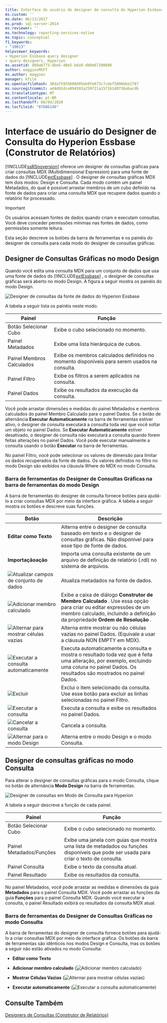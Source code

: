 ```yaml
---
title: Interface do usuário do designer de consulta do Hyperion Essbase (Construtor de Relatórios) | Microsoft Docs
ms.custom: ''
ms.date: 06/13/2017
ms.prod: sql-server-2014
ms.reviewer: ''
ms.technology: reporting-services-native
ms.topic: conceptual
f1_keywords:
- "10013"
helpviewer_keywords:
- Hyperion Essbase query designer
- query designers, Hyperion
ms.assetid: d89a6773-dbe5-48e5-bda9-db0e67100696
author: maggiesMSFT
ms.author: maggies
manager: kfile
ms.openlocfilehash: 38da75955608d95eb9fe673c7cdef5896bbe2787
ms.sourcegitcommit: ad4d92dce894592a259721a1571b1d8736abacdb
ms.translationtype: MT
ms.contentlocale: pt-BR
ms.lasthandoff: 08/04/2020
ms.locfileid: "87686146"
---
```

# <a name="hyperion-essbase-query-designer-user-interface-report-builder"></a>Interface de usuário do Designer de Consulta do Hyperion Essbase (Construtor de Relatórios)
  [!INCLUDE[ssRSnoversion](../includes/ssrsnoversion-md.md)] oferece um designer de consultas gráficas para criar consultas MDX (Multidimensional Expression) para uma fonte de dados do [!INCLUDE[extEssbase](../includes/extessbase-md.md)] . O designer de consultas gráficas MDX tem dois modos: Design e Consulta. Cada modo contém um painel Metadados, do qual é possível arrastar membros de um cubo definido na fonte de dados para criar uma consulta MDX que recupere dados quando o relatório for processado.

> [!IMPORTANT]
>  Os usuários acessam fontes de dados quando criam e executam consultas. Você deve conceder permissões mínimas nas fontes de dados, como permissões somente leitura.

 Esta seção descreve os botões da barra de ferramentas e os painéis do designer de consulta para cada modo do designer de consultas gráficas.

## <a name="graphical-query-designer-in-design-mode"></a>Designer de Consultas Gráficas no modo Design
 Quando você edita uma consulta MDX para um conjunto de dados que usa uma fonte de dados do [!INCLUDE[extEssbase](../includes/extessbase-md.md)] , o designer de consultas gráficas será aberto no modo Design. A figura a seguir mostra os painéis do modo Design.

 ![Designer de consultas da fonte de dados do Hyperion Essbase](media/rsqd-dshyperionessbase-mdx-designmode.gif "Designer de consultas da fonte de dados do Hyperion Essbase")

 A tabela a seguir lista os painéis neste modo.

|Painel|Função|
|----------|--------------|
|Botão Selecionar Cubo|Exibe o cubo selecionado no momento.|
|Painel Metadados|Exibe uma lista hierárquica de cubos.|
|Painel Membros Calculados|Exibe os membros calculados definidos no momento disponíveis para serem usados na consulta.|
|Painel Filtro|Exibe os filtros a serem aplicados na consulta.|
|Painel Dados|Exibe os resultados da execução da consulta.|

 Você pode arrastar dimensões e medidas do painel Metadados e membros calculados do painel Membro Calculado para o painel Dados. Se o botão de alternância **Executar Automaticamente** na barra de ferramentas estiver ativo, o designer de consulta executará a consulta toda vez que você soltar um objeto no painel Dados. Se **Executar Automaticamente** estiver desativado, o designer de consulta não executará a consulta quando forem feitas alterações no painel Dados. Você pode executar manualmente a consulta usando o botão **Executar** na barra de ferramentas.

 No painel Filtro, você pode selecionar os valores de dimensão para limitar os dados recuperados da fonte de dados. Os valores definidos no filtro no modo Design são exibidos na cláusula Where do MDX no modo Consulta.

### <a name="toolbar-for-the-graphical-query-designer-in-design-mode-toolbar"></a>Barra de ferramentas do Designer de Consultas Gráficas na barra de ferramentas do modo Design
 A barra de ferramentas do designer de consulta fornece botões para ajudá-lo a criar consultas MDX por meio da interface gráfica. A tabela a seguir mostra os botões e descreve suas funções.

|Botão|Descrição|
|------------|-----------------|
|**Editar como Texto**|Alterna entre o designer de consulta baseado em texto e o designer de consultas gráficas. Não disponível para esse tipo de fonte de dados.|
|**Importaçãoação**|Importa uma consulta existente de um arquivo de definição de relatório (.rdl) no sistema de arquivos.|
|![Atualizar campos de conjunto de dados](media/rsqdicon-refreshfields.gif "Atualizar campos de conjunto de dados")|Atualiza metadados na fonte de dados.|
|![Adicionar membro calculado](../analysis-services/media/rsqdicon-addcalculatedmember.gif "Adicionar Membro Calculado")|Exibe a caixa de diálogo **Construtor de Membro Calculado** . Use essa opção para criar ou editar expressões de um membro calculado, incluindo a definição da propriedade **Ordem de Resolução** .|
|![Alternar para mostrar células vazias](../analysis-services/media/rsqdicon-showemptycells.gif "Alternar para mostrar células vazias")|Alterna entre mostrar ou não células vazias no painel Dados. (Equivale a usar a cláusula NON EMPTY em MDX).|
|![Executar a consulta automaticamente](../analysis-services/media/rsqdicon-autoexecute.gif "Executar a consulta automaticamente")|Executa automaticamente a consulta e mostra o resultado toda vez que é feita uma alteração, por exemplo, excluindo uma coluna no painel Dados. Os resultados são mostrados no painel Dados.|
|![Excluir](../analysis-services/media/rsqdicon-delete.gif "Excluir")|Exclui o item selecionado da consulta. Use esse botão para excluir as linhas selecionadas no painel Filtro.|
|![Executar a consulta](../analysis-services/media/rsqdicon-run.gif "Executar a consulta")|Executa a consulta e exibe os resultados no painel Dados.|
|![Cancelar a consulta](../analysis-services/media/rsqdicon-cancel.gif "Cancelar a consulta")|Cancela a consulta.|
|![Alternar para o modo Design](../analysis-services/media/rsqdicon-designmode.gif "Alterna para o modo de design")|Alterna entre o modo Design e o modo Consulta.|

## <a name="graphical-query-designer-in-query-mode"></a>Designer de consultas gráficas no modo Consulta
 Para alterar o designer de consultas gráficas para o modo Consulta, clique no botão de alternância **Modo Design** na barra de ferramentas.

 ![Designer de consultas em Modo de Consulta para Hyperion](media/rsqd-hyperionessbase-mdx-querymode.gif "Designer de consultas em Modo de Consulta para Hyperion")

 A tabela a seguir descreve a função de cada painel.

|Painel|Função|
|----------|--------------|
|Botão Selecionar Cubo|Exibe o cubo selecionado no momento.|
|Painel Metadados/Funções|Exibe uma janela com guias que mostra uma lista de metadados ou funções disponíveis que pode ser usada para criar o texto de consulta.|
|Painel Consulta|Exibe o texto da consulta atual.|
|Painel Resultado|Exibe os resultados da consulta.|

 No painel Metadados, você pode arrastar as medidas e dimensões da guia **Metadados** para o painel Consulta MDX. Você pode arrastar as funções da guia **Funções** para o painel Consulta MDX. Quando você executar a consulta, o painel Resultado exibirá os resultados da consulta MDX atual.

### <a name="toolbar-for-the-graphical-query-designer-in-query-mode"></a>Barra de ferramentas do Designer de Consultas Gráficas no modo Consulta
 A barra de ferramentas do designer de consulta fornece botões para ajudá-lo a criar consultas MDX por meio da interface gráfica. Os botões da barra de ferramentas são idênticos nos modos Design e Consulta, mas os botões a seguir não estão ativados no modo Consulta:

-   **Editar como Texto**

-   **Adicionar membro calculado** (![Adicionar membro calculado](../analysis-services/media/rsqdicon-addcalculatedmember.gif "Adicionar Membro Calculado"))

-   **Mostrar Células Vazias** (![Alternar para mostrar células vazias](../analysis-services/media/rsqdicon-showemptycells.gif "Alternar para mostrar células vazias"))

-   **Executar automaticamente** (![Executar a consulta automaticamente](../analysis-services/media/rsqdicon-autoexecute.gif "Executar a consulta automaticamente"))

## <a name="see-also"></a>Consulte Também
 [Designers de Consultas &#40;Construtor de Relatórios&#41;](../../2014/reporting-services/query-designers-report-builder.md)


